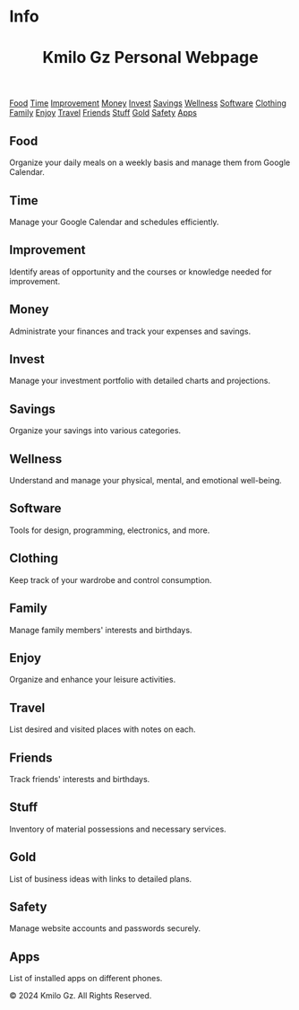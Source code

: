# Info
<body>

<header>
    <h1>Kmilo Gz Personal Webpage</h1>
</header>

<nav>
    <a href="#food">Food</a>
    <a href="#time">Time</a>
    <a href="#improvement">Improvement</a>
    <a href="#money">Money</a>
    <a href="#invest">Invest</a>
    <a href="#savings">Savings</a>
    <a href="#wellness">Wellness</a>
    <a href="#software">Software</a>
    <a href="#clothing">Clothing</a>
    <a href="#family">Family</a>
    <a href="#enjoy">Enjoy</a>
    <a href="#travel">Travel</a>
    <a href="#friends">Friends</a>
    <a href="#stuff">Stuff</a>
    <a href="#gold">Gold</a>
    <a href="#safety">Safety</a>
    <a href="#apps">Apps</a>
</nav>

<section id="food">
    <h2>Food</h2>
    <p>Organize your daily meals on a weekly basis and manage them from Google Calendar.</p>
</section>

<section id="time">
    <h2>Time</h2>
    <p>Manage your Google Calendar and schedules efficiently.</p>
</section>

<section id="improvement">
    <h2>Improvement</h2>
    <p>Identify areas of opportunity and the courses or knowledge needed for improvement.</p>
</section>

<section id="money">
    <h2>Money</h2>
    <p>Administrate your finances and track your expenses and savings.</p>
</section>

<section id="invest">
    <h2>Invest</h2>
    <p>Manage your investment portfolio with detailed charts and projections.</p>
</section>

<section id="savings">
    <h2>Savings</h2>
    <p>Organize your savings into various categories.</p>
</section>

<section id="wellness">
    <h2>Wellness</h2>
    <p>Understand and manage your physical, mental, and emotional well-being.</p>
</section>

<section id="software">
    <h2>Software</h2>
    <p>Tools for design, programming, electronics, and more.</p>
</section>

<section id="clothing">
    <h2>Clothing</h2>
    <p>Keep track of your wardrobe and control consumption.</p>
</section>

<section id="family">
    <h2>Family</h2>
    <p>Manage family members' interests and birthdays.</p>
</section>

<section id="enjoy">
    <h2>Enjoy</h2>
    <p>Organize and enhance your leisure activities.</p>
</section>

<section id="travel">
    <h2>Travel</h2>
    <p>List desired and visited places with notes on each.</p>
</section>

<section id="friends">
    <h2>Friends</h2>
    <p>Track friends' interests and birthdays.</p>
</section>

<section id="stuff">
    <h2>Stuff</h2>
    <p>Inventory of material possessions and necessary services.</p>
</section>

<section id="gold">
    <h2>Gold</h2>
    <p>List of business ideas with links to detailed plans.</p>
</section>

<section id="safety">
    <h2>Safety</h2>
    <p>Manage website accounts and passwords securely.</p>
</section>

<section id="apps">
    <h2>Apps</h2>
    <p>List of installed apps on different phones.</p>
</section>

<footer>
    <p>&copy; 2024 Kmilo Gz. All Rights Reserved.</p>
</footer>

</body>
</html>
